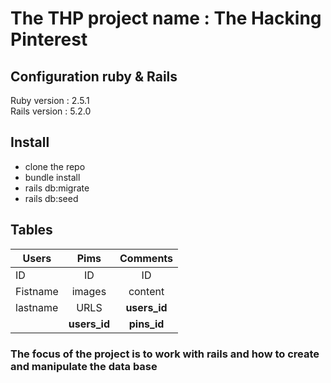
<h1>The THP project name : The Hacking Pinterest</h1>


<h2> Configuration ruby & Rails</h2>

Ruby version : 2.5.1
<br>
Rails version : 5.2.0

<h2> Install </h2>

 - clone the repo
 - bundle install
 - rails db:migrate
 - rails db:seed


<h2> Tables </h2>

| Users    |   Pims   | Comments |
|----------|:--------:|:--------:|
|    ID    |    ID    |    ID    |
| Fistname |  images  |  content |
| lastname |   URLS   | **users_id** |
|          | **users_id** | **pins_id** |



<h3>The focus of the project is to work with rails and how to create and manipulate the data base</h3>
